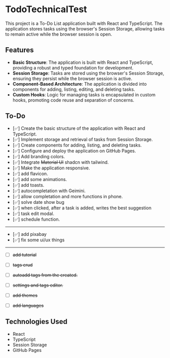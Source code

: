 # TodoTechnicalTest

This project is a To-Do List application built with React and TypeScript. The application stores tasks using the browser's Session Storage, allowing tasks to remain active while the browser session is open.

## Features

- **Basic Structure**: The application is built with React and TypeScript, providing a robust and typed foundation for development.
- **Session Storage**: Tasks are stored using the browser's Session Storage, ensuring they persist while the browser session is active.
- **Component-Based Architecture**: The application is divided into components for adding, listing, editing, and deleting tasks.
- **Custom Hooks**: Logic for managing tasks is encapsulated in custom hooks, promoting code reuse and separation of concerns.


## To-Do

- [✅] Create the basic structure of the application with React and TypeScript.
- [✅] Implement storage and retrieval of tasks from Session Storage.
- [✅] Create components for adding, listing, and deleting tasks.
- [✅] Configure and deploy the application on GitHub Pages.
- [✅] Add branding colors.
- [✅] Integrate ~~Material UI~~ shadcn with tailwind.
- [✅] Make the application responsive.
- [✅] add flavicon.
- [✅] add some animations.
- [✅] add toasts.
- [✅] autocompletation with Geimini.
- [✅] allow completation and more functions in phone.
- [✅] solve date show bug
- [✅] when clicked, after a task is added, writes the best suggestion
- [✅] task edit modal.
- [✅] schedule function.
-------------------------------
- [✅] add pixabay
- [✅] fix some ui/ux things
-------------------------------
- [ ] ~~add tutorial~~
- [ ] ~~tags crud~~
- [ ] ~~autoadd tags from the created.~~
- [ ] ~~settings and tags editor.~~

- [ ] ~~add themes~~
- [ ] ~~add languages~~



## Technologies Used

- React
- TypeScript
- Session Storage
- GitHub Pages